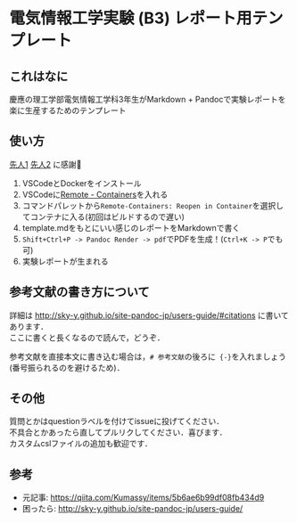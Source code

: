 # 電気情報工学実験 (B3) レポート用テンプレート
## これはなに

慶應の理工学部電気情報工学科3年生がMarkdown + Pandocで実験レポートを楽に生産するためのテンプレート

## 使い方

[先人1](https://gist.github.com/Kumassy/cbecb2a34f68cfd0a6be24426f9c7aa4)
[先人2](https://github.com/190ikp/basic-experiment-report-b2)
に感謝:pray:

1. VSCodeとDockerをインストール
2. VSCodeに[Remote - Containers](https://marketplace.visualstudio.com/items?itemName=ms-vscode-remote.remote-containers)を入れる
3. コマンドパレットから`Remote-Containers: Reopen in Container`を選択してコンテナに入る(初回はビルドするので遅い)
4. template.mdをもとにいい感じのレポートをMarkdownで書く
5. `Shift+Ctrl+P -> Pandoc Render -> pdf`でPDFを生成！(`Ctrl+K -> P`でも可)
6. 実験レポートが生まれる

## 参考文献の書き方について

詳細は http://sky-y.github.io/site-pandoc-jp/users-guide/#citations に書いてあります．\
ここに書くと長くなるので読んで，どうぞ． 

参考文献を直接本文に書き込む場合は，`# 参考文献`の後ろに` {-}`を入れましょう (番号振られるのを避けるため)．

## その他

質問とかはquestionラベルを付けてissueに投げてください．\
不具合とかあったら直してプルリクしてください．喜びます．\
カスタムcslファイルの追加も歓迎です．

## 参考

- 元記事: https://qiita.com/Kumassy/items/5b6ae6b99df08fb434d9
- 困ったら: http://sky-y.github.io/site-pandoc-jp/users-guide/